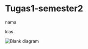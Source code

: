 # Tugas1-semester2

nama

klas


![Blank diagram](https://github.com/fajrinanurhaliza/Tugas1-semester2/assets/149678720/356e910d-e1ab-41fd-9d1b-16e3345a3aef)
